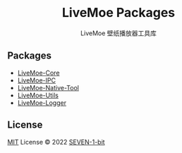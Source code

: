 <br>

<p align="center">
</p>

<h1 align="center">LiveMoe Packages</h1>

<p align="center">
LiveMoe 壁纸播放器工具库
</p>


## Packages
- [LiveMoe-Core](https://github.com/SEVEN-1-bit/livemoe-package/tree/main/packages/core)
- [LiveMoe-IPC](https://github.com/SEVEN-1-bit/livemoe-package/tree/main/packages/ipc)
- [LiveMoe-Native-Tool](https://github.com/SEVEN-1-bit/livemoe-package/tree/main/packages/tools)
- [LiveMoe-Utils](https://github.com/SEVEN-1-bit/livemoe-package/tree/main/packages/utils)
- [LiveMoe-Logger](https://github.com/SEVEN-1-bit/livemoe-package/tree/main/packages/logger)

## License
[MIT](./LICENSE) License &copy; 2022 [SEVEN-1-bit](https://github.com/SEVEN-1-bit)